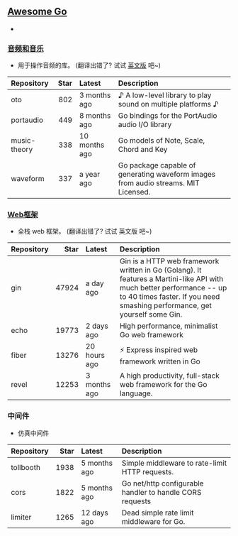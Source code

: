 ## [Awesome Go](#awesome-go)
* 

### [音频和音乐](#音频和音乐)
* 用于操作音频的库。 (翻译出错了? 试试 [英文版](README_EN.md#audio-and-music) 吧~)

|     Repository     | Star |     Latest     | Description |
| :-------- | --------: | :-------- | :-------- |
| oto | 802 | 3 months ago | ♪ A low-level library to play sound on multiple platforms ♪ |
| portaudio | 449 | 8 months ago | Go bindings for the PortAudio audio I/O library |
| music-theory | 338 | 10 months ago | Go models of Note, Scale, Chord and Key |
| waveform | 337 | a year ago | Go package capable of generating waveform images from audio streams. MIT Licensed. |


### [Web框架](#Web框架)
* 全栈 web 框架。 (翻译出错了? 试试 英文版 吧~)

|     Repository     | Star |     Latest     | Description |
| :-------- | --------: | :-------- | :-------- |
| gin | 47924 | a day ago | Gin is a HTTP web framework written in Go (Golang). It features a Martini-like API with much better performance -- up to 40 times faster. If you need smashing performance, get yourself some Gin. |
| echo | 19773 | 2 days ago | High performance, minimalist Go web framework |
| fiber | 13276 | 20 hours ago | ⚡️ Express inspired web framework written in Go |
| revel | 12253 | 3 months ago | A high productivity, full-stack web framework for the Go language. |


### 中间件
* 仿真中间件

|     Repository     | Star |     Latest     | Description |
| :-------- | --------: | :-------- | :-------- |
| tollbooth | 1938 | 5 months ago | Simple middleware to rate-limit HTTP requests. |
| cors | 1822 | 5 months ago | Go net/http configurable handler to handle CORS requests |
| limiter | 1265 | 12 days ago | Dead simple rate limit middleware for Go. |







